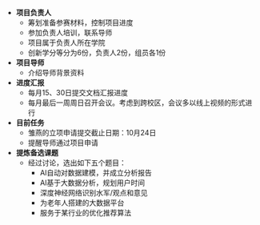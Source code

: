 + **项目负责人**  
	* 筹划准备参赛材料，控制项目进度  
	* 参加负责人培训，联系导师  
	* 项目属于负责人所在学院
	* 创新学分等分为6份，负责人2份，组员各1份  
+ **项目导师**  
	* 介绍导师背景资料  
+ **进度汇报**  
	* 每月15、30日提交文档汇报进度  
	* 每月最后一周周日召开会议。考虑到跨校区，会议多以线上视频的形式进行
+ **目前任务**  
	* 雏燕的立项申请提交截止日期：10月24日  
	* 提醒导师通过项目申请
+ **提炼备选课题**
  - 经过讨论，选出如下五个题目：
    * AI自动对数据建模，并成立分析报告
    + AI基于大数据分析，规划用户时间
    - 深度神经网络识别水军/观点和意见
    + 为老年人搭建的大数据平台
    - 服务于某行业的优化推荐算法
